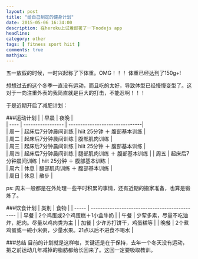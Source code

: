 ```yaml
---
layout: post
title: "给自己制定的健身计划"
date: 2015-05-06 16:34:00
description: 在heroku上试着部署了一下nodejs app
headline:
category: other
tags: [ fitness sport hiit ]
comments: true
mathjax:
---
```

五一放假的时候，一时兴起称了下体重。OMG！！！ 体重已经达到了150g+!


想想过去的这个冬季一直没有运动，而且吃的太好，导致体型已经慢慢变型了。这对于一向注重外表的我简直就是巨大的打击，不能忍啊！！！


于是近期开启了减肥计划：


###运动计划
|      | 早晨               | 夜晚                           |  
| ---- | ----------------- | -------------------------------|  
| 周一 |  起床后7分钟晨间训练 |  hiit 25分钟 ＋ 腹部基本训练     |  
| 周二 |  起床后7分钟晨间训练 |  腹部肌肉训练                   |  
| 周三 |  起床后7分钟晨间训练 |  hiit 25分钟 ＋ 腹部基本训练     |  
| 周四 |  起床后7分钟晨间训练 |  腿部肌肉训练 ＋ 腹部基本训练     | 
| 周五 |  起床后7分钟晨间训练 |  hiit 25分钟 ＋ 腹部基本训练     |  
| 周六 |        休息        |  腿部肌肉训练 ＋ 腹部基本训练     |  
| 周日 |        休息        |  散步                          |  


ps: 周末一般都是在外处理一些平时积累的事情，还有近期的搬家准备，也算是锻炼了。


###饮食计划
|  类别  |  食物                                           |
| ----- | ----------------------------------------------  |
|  早餐  | 2个鸡蛋或2个鸡蛋糕＋1小盒牛奶                      | 
|  午餐  | 少荤多素，尽量不吃油炸，肥肉。尽量以鸡肉类为主       |
|  加餐  | 少许苏打饼干，鸡蛋糕等                            |
|  晚餐  | 2个煮鸡蛋或一碗小米粥，少量水果。21点以后不进食不喝水 |


###总结
目前的计划就是这样啦，关键还是在于保持，去年一个冬天没有运动，把之前运动几年减掉的脂肪都给长回来了。这回一定要吸取教训。



